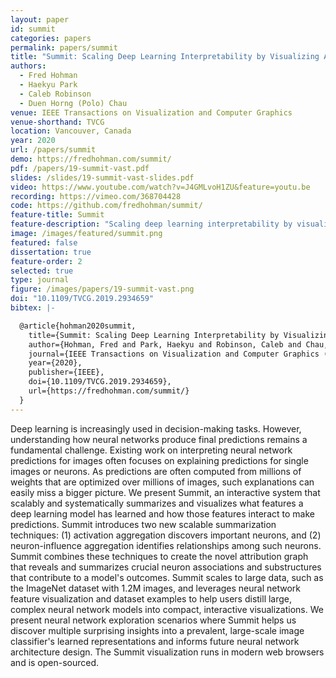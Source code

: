 ```yaml
---
layout: paper
id: summit
categories: papers
permalink: papers/summit
title: "Summit: Scaling Deep Learning Interpretability by Visualizing Activation and Attribution Summarizations"
authors: 
  - Fred Hohman
  - Haekyu Park
  - Caleb Robinson
  - Duen Horng (Polo) Chau
venue: IEEE Transactions on Visualization and Computer Graphics
venue-shorthand: TVCG
location: Vancouver, Canada
year: 2020
url: /papers/summit
demo: https://fredhohman.com/summit/
pdf: /papers/19-summit-vast.pdf
slides: /slides/19-summit-vast-slides.pdf
video: https://www.youtube.com/watch?v=J4GMLvoH1ZU&feature=youtu.be
recording: https://vimeo.com/368704428
code: https://github.com/fredhohman/summit/
feature-title: Summit
feature-description: "Scaling deep learning interpretability by visualizing activation and attribution summarizations"
image: /images/featured/summit.png
featured: false
dissertation: true
feature-order: 2
selected: true
type: journal
figure: /images/papers/19-summit-vast.png
doi: "10.1109/TVCG.2019.2934659"
bibtex: |-

  @article{hohman2020summit,
    title={Summit: Scaling Deep Learning Interpretability by Visualizing Activation and Attribution Summarizations},
    author={Hohman, Fred and Park, Haekyu and Robinson, Caleb and Chau, Duen Horng},
    journal={IEEE Transactions on Visualization and Computer Graphics (TVCG)},
    year={2020},
    publisher={IEEE},
    doi={10.1109/TVCG.2019.2934659},
    url={https://fredhohman.com/summit/}
  }
---
```

    
Deep learning is increasingly used in decision-making tasks.
However, understanding how neural networks produce final predictions remains a fundamental challenge.
Existing work on interpreting neural network predictions for images often focuses on explaining predictions for single images or neurons.
As predictions are often computed from millions of weights that are optimized over millions of images, such explanations can easily miss a bigger picture.
We present Summit, an interactive system that scalably and systematically summarizes and visualizes what features a deep learning model has learned and how those features interact to make predictions.
Summit introduces two new scalable summarization techniques: (1) activation aggregation discovers important neurons, and (2) neuron-influence aggregation identifies relationships among such neurons. 
Summit combines these techniques to create the novel attribution graph that reveals and summarizes crucial neuron associations and substructures that contribute to a model's outcomes.
Summit scales to large data, such as the ImageNet dataset with 1.2M images, and leverages neural network feature visualization and dataset examples to help users distill large, complex neural network models into compact, interactive visualizations.
We present neural network exploration scenarios where Summit helps us discover multiple surprising insights into a prevalent, large-scale image classifier's learned representations and informs future neural network architecture design.
The Summit visualization runs in modern web browsers and is open-sourced.